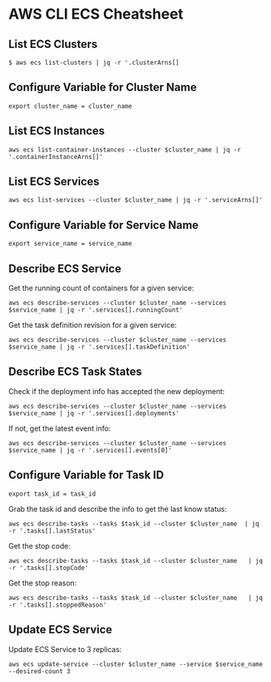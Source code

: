 # AWS CLI ECS Cheatsheet

## List ECS Clusters
```
$ aws ecs list-clusters | jq -r '.clusterArns[]
```

## Configure Variable for Cluster Name
```
export cluster_name = cluster_name
```

## List ECS Instances
```
aws ecs list-container-instances --cluster $cluster_name | jq -r '.containerInstanceArns[]'
```

## List ECS Services
```
aws ecs list-services --cluster $cluster_name | jq -r '.serviceArns[]'
```

## Configure Variable for Service Name
```
export service_name = service_name
```

## Describe ECS Service
 Get the running count of containers for a given service:
```
aws ecs describe-services --cluster $cluster_name --services $service_name | jq -r '.services[].runningCount'
```

Get the task definition revision for a given service:
```
aws ecs describe-services --cluster $cluster_name --services $service_name | jq -r '.services[].taskDefinition'
```

## Describe ECS Task States
Check if the deployment info has accepted the new deployment:
```
aws ecs describe-services --cluster $cluster_name --services $service_name | jq -r '.services[].deployments'
```

If not, get the latest event info:
```
aws ecs describe-services --cluster $cluster_name --services $service_name | jq -r '.services[].events[0]'
```

## Configure Variable for Task ID
```
export task_id = task_id
```

Grab the task id and describe the info to get the last know status:
```
aws ecs describe-tasks --tasks $task_id --cluster $cluster_name  | jq -r '.tasks[].lastStatus'
```

Get the stop code:
```
aws ecs describe-tasks --tasks $task_id --cluster $cluster_name   | jq -r '.tasks[].stopCode'
```

Get the stop reason:
```
aws ecs describe-tasks --tasks $task_id --cluster $cluster_name   | jq -r '.tasks[].stoppedReason'
```

## Update ECS Service
Update ECS Service to 3 replicas:
```
aws ecs update-service --cluster $cluster_name --service $service_name --desired-count 3
```
